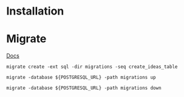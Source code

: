 # Installation

# Migrate

[Docs](https://github.com/golang-migrate/migrate/blob/master/database/postgres/TUTORIAL.md)

```
migrate create -ext sql -dir migrations -seq create_ideas_table

migrate -database ${POSTGRESQL_URL} -path migrations up

migrate -database ${POSTGRESQL_URL} -path migrations down
```
